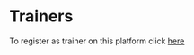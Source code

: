 # Trainers

To register as trainer on this platform click [here](https://forms.gle/9UFvVTCVwgvZaYt38)&#x20;
